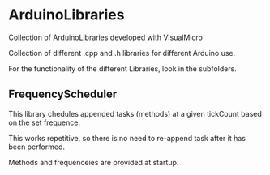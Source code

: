 # ArduinoLibraries
Collection of ArduinoLibraries developed with VisualMicro

Collection of different .cpp and .h libraries for different Arduino use.

For the functionality of the different Libraries, look in the subfolders.

## FrequencyScheduler

This library chedules appended tasks (methods) at a given tickCount based on the set frequence.

This works repetitive, so there is no need to re-append task after it has been performed.

Methods and frequenceies are provided at startup.
